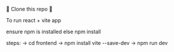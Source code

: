 👻 Clone  this repo 👻


To run react + vite app 


ensure npm is installed else npm install 



steps:
-> cd frontend 
-> npm install vite --save-dev
-> npm run dev 

